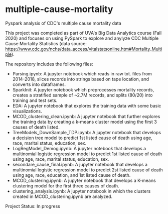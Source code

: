 # multiple-cause-mortality
Pyspark analysis of CDC's multiple cause mortality data

This project was completed as part of UVA's Big Data Analytics course (Fall 2020) and focuses on using PySpark to explore and anylyze CDC Multiple Cause Mortality Statistics (data source: https://www.cdc.gov/nchs/data_access/vitalstatsonline.htm#Mortality_Multiple).

The repository includes the following files:

- Parsing.ipynb: A jupyter notebook which reads in raw txt. files from 2014-2018, slices records into strings based on tape location, and converts into dataframes.
- SparkInit: A jupyter notebook which preprocesses mortality records, creates a stratified sample of ~2.7M records, and splits (80/20) into training and test sets.
- EDA: A jupyter notebook that explores the training data with some basic visualizations.
- MCOD_clustering_clean.ipynb: A jupyter notebook that further explores the training data by creating a k-means cluster model using the first 3 causes of death listed.
- TreeModels_DownSample_TDP.ipynb: A jupyter notebook that develops a decision tree model to predict 1st listed cause of death using age, race, marital status, education, sex.
- LogRegModel_Demog.ipynb: A jupyter notebook that develops a multinomial logistic regression model to predict 1st listed cause of death using age, race, marital status, education, sex.
- secondare_cause_final.ipynb: A jupyter notebook that develops a multinomial logistic regression model to predict 2st listed cause of death using age, race, education, and 1st listed cause of death.
- MCOD_clustering.ipynb: A jupyter notebook that develops a K-means clustering model for the first three causes of death. 
- clustering_analysis.ipynb: A jupyter notebook in which the clusters created in MCOD_clustering.ipynb are analyzed. 


Project Status: In progress
